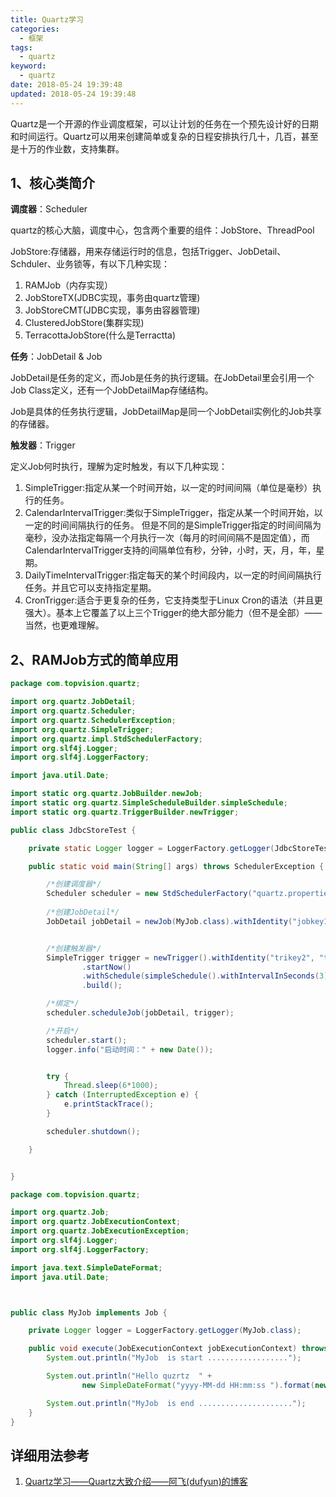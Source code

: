 ```yaml
---
title: Quartz学习
categories:
  - 框架
tags:
  - quartz
keyword:
  - quartz
date: 2018-05-24 19:39:48
updated: 2018-05-24 19:39:48
---
```


Quartz是一个开源的作业调度框架，可以让计划的任务在一个预先设计好的日期和时间运行。Quartz可以用来创建简单或复杂的日程安排执行几十，几百，甚至是十万的作业数，支持集群。

<!--more-->

## 1、核心类简介

**调度器**：Scheduler 

quartz的核心大脑，调度中心，包含两个重要的组件：JobStore、ThreadPool

JobStore:存储器，用来存储运行时的信息，包括Trigger、JobDetail、Schduler、业务锁等，有以下几种实现：

 1. RAMJob（内存实现）
 2. JobStoreTX(JDBC实现，事务由quartz管理)
 3. JobStoreCMT(JDBC实现，事务由容器管理)
 4. ClusteredJobStore(集群实现)
 5. TerracottaJobStore(什么是Terractta)
    

**任务**：JobDetail & Job

JobDetail是任务的定义，而Job是任务的执行逻辑。在JobDetail里会引用一个Job Class定义，还有一个JobDetailMap存储结构。

Job是具体的任务执行逻辑，JobDetailMap是同一个JobDetail实例化的Job共享的存储器。

**触发器**：Trigger

定义Job何时执行，理解为定时触发，有以下几种实现：

 1. SimpleTrigger:指定从某一个时间开始，以一定的时间间隔（单位是毫秒）执行的任务。
 2. CalendarIntervalTrigger:类似于SimpleTrigger，指定从某一个时间开始，以一定的时间间隔执行的任务。 但是不同的是SimpleTrigger指定的时间间隔为毫秒，没办法指定每隔一个月执行一次（每月的时间间隔不是固定值），而CalendarIntervalTrigger支持的间隔单位有秒，分钟，小时，天，月，年，星期。
 3. DailyTimeIntervalTrigger:指定每天的某个时间段内，以一定的时间间隔执行任务。并且它可以支持指定星期。
 4. CronTrigger:适合于更复杂的任务，它支持类型于Linux Cron的语法（并且更强大）。基本上它覆盖了以上三个Trigger的绝大部分能力（但不是全部）—— 当然，也更难理解。

## 2、RAMJob方式的简单应用

```java
package com.topvision.quartz;

import org.quartz.JobDetail;
import org.quartz.Scheduler;
import org.quartz.SchedulerException;
import org.quartz.SimpleTrigger;
import org.quartz.impl.StdSchedulerFactory;
import org.slf4j.Logger;
import org.slf4j.LoggerFactory;

import java.util.Date;

import static org.quartz.JobBuilder.newJob;
import static org.quartz.SimpleScheduleBuilder.simpleSchedule;
import static org.quartz.TriggerBuilder.newTrigger;

public class JdbcStoreTest {

    private static Logger logger = LoggerFactory.getLogger(JdbcStoreTest.class);

    public static void main(String[] args) throws SchedulerException {

        /*创建调度器*/
        Scheduler scheduler = new StdSchedulerFactory("quartz.properties").getScheduler();
        
        /*创建JobDetail*/
        JobDetail jobDetail = newJob(MyJob.class).withIdentity("jobkey1", "jobgroup").build();


        /*创建触发器*/
        SimpleTrigger trigger = newTrigger().withIdentity("trikey2", "trigroup")
                .startNow()
                .withSchedule(simpleSchedule().withIntervalInSeconds(3).withRepeatCount(3))
                .build();

        /*绑定*/
        scheduler.scheduleJob(jobDetail, trigger);

        /*开启*/
        scheduler.start();
        logger.info("启动时间：" + new Date());


        try {
            Thread.sleep(6*1000);
        } catch (InterruptedException e) {
            e.printStackTrace();
        }

        scheduler.shutdown();

    }


}

```

```java
package com.topvision.quartz;

import org.quartz.Job;
import org.quartz.JobExecutionContext;
import org.quartz.JobExecutionException;
import org.slf4j.Logger;
import org.slf4j.LoggerFactory;

import java.text.SimpleDateFormat;
import java.util.Date;



public class MyJob implements Job {

    private Logger logger = LoggerFactory.getLogger(MyJob.class);

    public void execute(JobExecutionContext jobExecutionContext) throws JobExecutionException {
        System.out.println("MyJob  is start ..................");

        System.out.println("Hello quzrtz  " +
                new SimpleDateFormat("yyyy-MM-dd HH:mm:ss ").format(new Date()));

        System.out.println("MyJob  is end .....................");
    }
}

```


## 详细用法参考

 1. [Quartz学习——Quartz大致介绍——阿飞(dufyun)的博客][1]
 


  [1]: https://blog.csdn.net/u010648555/article/details/54863144
